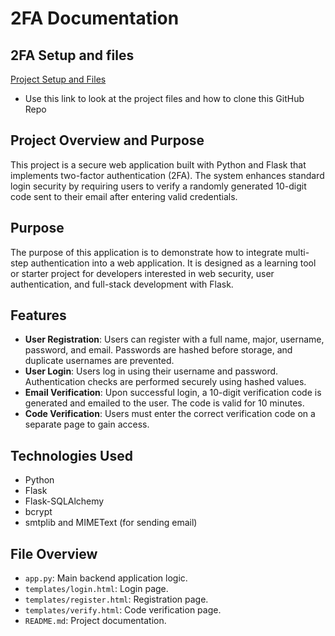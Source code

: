 # 2FA Documentation

## 2FA Setup and files

[Project Setup and Files](https://github.com/EthanBByrd/2FactorAuthentication)
- Use this link to look at the project files and how to clone this GitHub Repo

## Project Overview and Purpose

This project is a secure web application built with Python and Flask that implements two-factor authentication (2FA). The system enhances standard login security by requiring users to verify a randomly generated 10-digit code sent to their email after entering valid credentials.

## Purpose

The purpose of this application is to demonstrate how to integrate multi-step authentication into a web application. It is designed as a learning tool or starter project for developers interested in web security, user authentication, and full-stack development with Flask.

## Features

- **User Registration**: Users can register with a full name, major, username, password, and email. Passwords are hashed before storage, and duplicate usernames are prevented.
- **User Login**: Users log in using their username and password. Authentication checks are performed securely using hashed values.
- **Email Verification**: Upon successful login, a 10-digit verification code is generated and emailed to the user. The code is valid for 10 minutes.
- **Code Verification**: Users must enter the correct verification code on a separate page to gain access.

## Technologies Used

- Python
- Flask
- Flask-SQLAlchemy
- bcrypt
- smtplib and MIMEText (for sending email)

## File Overview

- `app.py`: Main backend application logic.
- `templates/login.html`: Login page.
- `templates/register.html`: Registration page.
- `templates/verify.html`: Code verification page.
- `README.md`: Project documentation.




